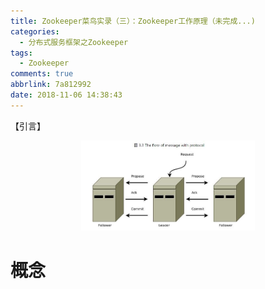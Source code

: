```yaml
---
title: Zookeeper菜鸟实录（三）：Zookeeper工作原理（未完成...)
categories:
  - 分布式服务框架之Zookeeper
tags:
  - Zookeeper
comments: true
abbrlink: 7a812992
date: 2018-11-06 14:38:43
---
```

【引言】
<div align=center><img src="https://github.com/ttfisher/images/raw/master/2018/2018-11-14-01.jpg" width="55%"/></div>
<!-- more -->

# 概念